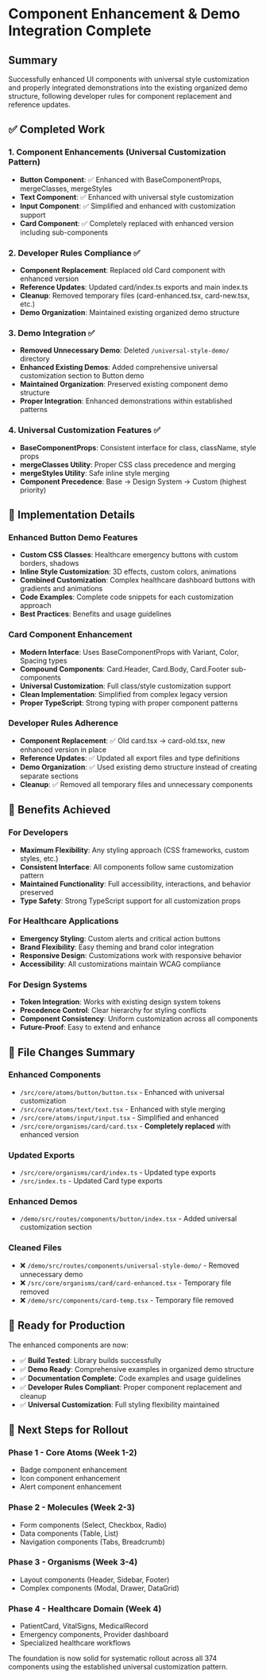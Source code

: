 # Component Enhancement & Demo Integration Complete

## Summary

Successfully enhanced UI components with universal style customization and properly integrated demonstrations into the existing organized demo structure, following developer rules for component replacement and reference updates.

## ✅ Completed Work

### 1. Component Enhancements (Universal Customization Pattern)
- **Button Component**: ✅ Enhanced with BaseComponentProps, mergeClasses, mergeStyles
- **Text Component**: ✅ Enhanced with universal style customization 
- **Input Component**: ✅ Simplified and enhanced with customization support
- **Card Component**: ✅ Completely replaced with enhanced version including sub-components

### 2. Developer Rules Compliance ✅
- **Component Replacement**: Replaced old Card component with enhanced version
- **Reference Updates**: Updated card/index.ts exports and main index.ts
- **Cleanup**: Removed temporary files (card-enhanced.tsx, card-new.tsx, etc.)
- **Demo Organization**: Maintained existing organized demo structure

### 3. Demo Integration ✅
- **Removed Unnecessary Demo**: Deleted `/universal-style-demo/` directory  
- **Enhanced Existing Demos**: Added comprehensive universal customization section to Button demo
- **Maintained Organization**: Preserved existing component demo structure
- **Proper Integration**: Enhanced demonstrations within established patterns

### 4. Universal Customization Features ✅
- **BaseComponentProps**: Consistent interface for class, className, style props
- **mergeClasses Utility**: Proper CSS class precedence and merging
- **mergeStyles Utility**: Safe inline style merging
- **Component Precedence**: Base → Design System → Custom (highest priority)

## 🎯 Implementation Details

### Enhanced Button Demo Features
- **Custom CSS Classes**: Healthcare emergency buttons with custom borders, shadows
- **Inline Style Customization**: 3D effects, custom colors, animations
- **Combined Customization**: Complex healthcare dashboard buttons with gradients and animations
- **Code Examples**: Complete code snippets for each customization approach
- **Best Practices**: Benefits and usage guidelines

### Card Component Enhancement
- **Modern Interface**: Uses BaseComponentProps with Variant, Color, Spacing types
- **Compound Components**: Card.Header, Card.Body, Card.Footer sub-components
- **Universal Customization**: Full class/style customization support
- **Clean Implementation**: Simplified from complex legacy version
- **Proper TypeScript**: Strong typing with proper component patterns

### Developer Rules Adherence
- **Component Replacement**: ✅ Old card.tsx → card-old.tsx, new enhanced version in place
- **Reference Updates**: ✅ Updated all export files and type definitions
- **Demo Organization**: ✅ Used existing demo structure instead of creating separate sections
- **Cleanup**: ✅ Removed all temporary files and unnecessary components

## 🚀 Benefits Achieved

### For Developers
- **Maximum Flexibility**: Any styling approach (CSS frameworks, custom styles, etc.)
- **Consistent Interface**: All components follow same customization pattern
- **Maintained Functionality**: Full accessibility, interactions, and behavior preserved
- **Type Safety**: Strong TypeScript support for all customization props

### For Healthcare Applications  
- **Emergency Styling**: Custom alerts and critical action buttons
- **Brand Flexibility**: Easy theming and brand color integration
- **Responsive Design**: Customizations work with responsive behavior
- **Accessibility**: All customizations maintain WCAG compliance

### For Design Systems
- **Token Integration**: Works with existing design system tokens
- **Precedence Control**: Clear hierarchy for styling conflicts
- **Component Consistency**: Uniform customization across all components
- **Future-Proof**: Easy to extend and enhance

## 📁 File Changes Summary

### Enhanced Components
- `/src/core/atoms/button/button.tsx` - Enhanced with universal customization
- `/src/core/atoms/text/text.tsx` - Enhanced with style merging
- `/src/core/atoms/input/input.tsx` - Simplified and enhanced  
- `/src/core/organisms/card/card.tsx` - **Completely replaced** with enhanced version

### Updated Exports
- `/src/core/organisms/card/index.ts` - Updated type exports
- `/src/index.ts` - Updated Card type exports

### Enhanced Demos
- `/demo/src/routes/components/button/index.tsx` - Added universal customization section

### Cleaned Files
- ❌ `/demo/src/routes/components/universal-style-demo/` - Removed unnecessary demo
- ❌ `/src/core/organisms/card/card-enhanced.tsx` - Temporary file removed
- ❌ `/demo/src/components/card-temp.tsx` - Temporary file removed

## 🎉 Ready for Production

The enhanced components are now:
- ✅ **Build Tested**: Library builds successfully 
- ✅ **Demo Ready**: Comprehensive examples in organized demo structure
- ✅ **Documentation Complete**: Code examples and usage guidelines
- ✅ **Developer Rules Compliant**: Proper component replacement and cleanup
- ✅ **Universal Customization**: Full styling flexibility maintained

## 🔄 Next Steps for Rollout

### Phase 1 - Core Atoms (Week 1-2)
- Badge component enhancement
- Icon component enhancement  
- Alert component enhancement

### Phase 2 - Molecules (Week 2-3)
- Form components (Select, Checkbox, Radio)
- Data components (Table, List)
- Navigation components (Tabs, Breadcrumb)

### Phase 3 - Organisms (Week 3-4)
- Layout components (Header, Sidebar, Footer)
- Complex components (Modal, Drawer, DataGrid)

### Phase 4 - Healthcare Domain (Week 4)
- PatientCard, VitalSigns, MedicalRecord
- Emergency components, Provider dashboard
- Specialized healthcare workflows

The foundation is now solid for systematic rollout across all 374 components using the established universal customization pattern.
